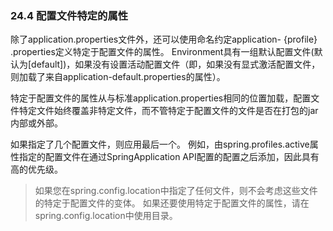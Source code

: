 ### 24.4 配置文件特定的属性

除了application.properties文件外，还可以使用命名约定application- {profile} .properties定义特定于配置文件的属性。 Environment具有一组默认配置文件\(默认为\[default\]\)，如果没有设置活动配置文件（即，如果没有显式激活配置文件，则加载了来自application-default.properties的属性）。

特定于配置文件的属性从与标准application.properties相同的位置加载，配置文件特定文件始终覆盖非特定文件，而不管特定于配置文件的文件是否在打包的jar内部或外部。

如果指定了几个配置文件，则应用最后一个。 例如，由spring.profiles.active属性指定的配置文件在通过SpringApplication API配置的配置之后添加，因此具有高的优先级。

> 如果您在spring.config.location中指定了任何文件，则不会考虑这些文件的特定于配置文件的变体。 如果还要使用特定于配置文件的属性，请在spring.config.location中使用目录。





